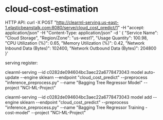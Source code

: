 <!--
 * @Author: Bryan x23399937@student.ncirl.ie
 * @Date: 2025-06-20 19:06:26
 * @LastEditors: Bryan x23399937@student.ncirl.ie
 * @LastEditTime: 2025-07-11 11:59:29
 * @FilePath: /cloud-cost-estimation/README.md
 * @Description: 
 * 
 * Copyright (c) 2025 by Bryan Jiang, All Rights Reserved. 
-->
# cloud-cost-estimation




HTTP API:
curl -X POST "http://clearml-serving.us-east-1.elasticbeanstalk.com:8080/serve/cloud_cost_predict/1" -H "accept: application/json" -H "Content-Type: application/json" -d '
{
  "Service Name": "Cloud Storage",
  "Region/Zone": "us-west1",
  "Usage Quantity": 100.98,
  "CPU Utilization (%)": 0.65,
  "Memory Utilization (%)": 0.42,
  "Network Inbound Data (Bytes)": 102400,
  "Network Outbound Data (Bytes)": 204800
}'


serving register:

clearml-serving --id c0282de094604bc3aec22a6778473043 model auto-update --engine sklearn --endpoint "cloud_cost_predict" --preprocess "inference_preprocess.py" --name "Bagging Tree Regressor Model" --project "NCI-ML-Project"


clearml-serving --id c0282de094604bc3aec22a6778473043 model add --engine sklearn --endpoint "cloud_cost_predict" --preprocess "inference_preprocess.py" --name "Bagging Tree Regressor Training - cost-model" --project "NCI-ML-Project"